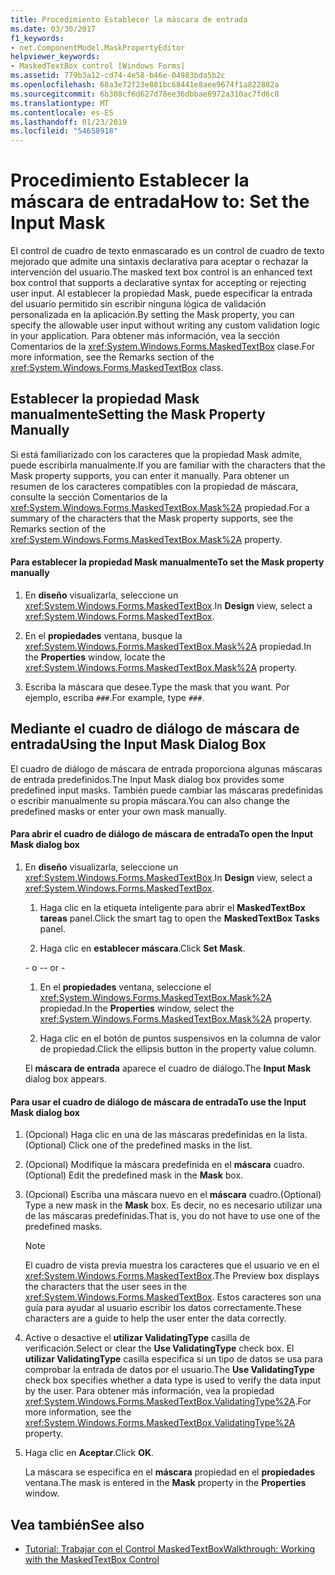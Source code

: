 ```yaml
---
title: Procedimiento Establecer la máscara de entrada
ms.date: 03/30/2017
f1_keywords:
- net.ComponentModel.MaskPropertyEditor
helpviewer_keywords:
- MaskedTextBox control [Windows Forms]
ms.assetid: 779b3a12-cd74-4e58-b46e-04983bda5b2c
ms.openlocfilehash: 68a3e72f23e881bc68441e8aee9674f1a822882a
ms.sourcegitcommit: 6b308cf6d627d78ee36dbbae8972a310ac7fd6c8
ms.translationtype: MT
ms.contentlocale: es-ES
ms.lasthandoff: 01/23/2019
ms.locfileid: "54658918"
---
```

# <a name="how-to-set-the-input-mask"></a><span data-ttu-id="fbe84-102">Procedimiento Establecer la máscara de entrada</span><span class="sxs-lookup"><span data-stu-id="fbe84-102">How to: Set the Input Mask</span></span>
<span data-ttu-id="fbe84-103">El control de cuadro de texto enmascarado es un control de cuadro de texto mejorado que admite una sintaxis declarativa para aceptar o rechazar la intervención del usuario.</span><span class="sxs-lookup"><span data-stu-id="fbe84-103">The masked text box control is an enhanced text box control that supports a declarative syntax for accepting or rejecting user input.</span></span> <span data-ttu-id="fbe84-104">Al establecer la propiedad Mask, puede especificar la entrada del usuario permitido sin escribir ninguna lógica de validación personalizada en la aplicación.</span><span class="sxs-lookup"><span data-stu-id="fbe84-104">By setting the Mask property, you can specify the allowable user input without writing any custom validation logic in your application.</span></span> <span data-ttu-id="fbe84-105">Para obtener más información, vea la sección Comentarios de la <xref:System.Windows.Forms.MaskedTextBox> clase.</span><span class="sxs-lookup"><span data-stu-id="fbe84-105">For more information, see the Remarks section of the <xref:System.Windows.Forms.MaskedTextBox> class.</span></span>  
  
## <a name="setting-the-mask-property-manually"></a><span data-ttu-id="fbe84-106">Establecer la propiedad Mask manualmente</span><span class="sxs-lookup"><span data-stu-id="fbe84-106">Setting the Mask Property Manually</span></span>  
 <span data-ttu-id="fbe84-107">Si está familiarizado con los caracteres que la propiedad Mask admite, puede escribirla manualmente.</span><span class="sxs-lookup"><span data-stu-id="fbe84-107">If you are familiar with the characters that the Mask property supports, you can enter it manually.</span></span> <span data-ttu-id="fbe84-108">Para obtener un resumen de los caracteres compatibles con la propiedad de máscara, consulte la sección Comentarios de la <xref:System.Windows.Forms.MaskedTextBox.Mask%2A> propiedad.</span><span class="sxs-lookup"><span data-stu-id="fbe84-108">For a summary of the characters that the Mask property supports, see the Remarks section of the <xref:System.Windows.Forms.MaskedTextBox.Mask%2A> property.</span></span>  
  
#### <a name="to-set-the-mask-property-manually"></a><span data-ttu-id="fbe84-109">Para establecer la propiedad Mask manualmente</span><span class="sxs-lookup"><span data-stu-id="fbe84-109">To set the Mask property manually</span></span>  
  
1.  <span data-ttu-id="fbe84-110">En **diseño** visualizarla, seleccione un <xref:System.Windows.Forms.MaskedTextBox>.</span><span class="sxs-lookup"><span data-stu-id="fbe84-110">In **Design** view, select a <xref:System.Windows.Forms.MaskedTextBox>.</span></span>  
  
2.  <span data-ttu-id="fbe84-111">En el **propiedades** ventana, busque la <xref:System.Windows.Forms.MaskedTextBox.Mask%2A> propiedad.</span><span class="sxs-lookup"><span data-stu-id="fbe84-111">In the **Properties** window, locate the <xref:System.Windows.Forms.MaskedTextBox.Mask%2A> property.</span></span>  
  
3.  <span data-ttu-id="fbe84-112">Escriba la máscara que desee.</span><span class="sxs-lookup"><span data-stu-id="fbe84-112">Type the mask that you want.</span></span> <span data-ttu-id="fbe84-113">Por ejemplo, escriba `###`.</span><span class="sxs-lookup"><span data-stu-id="fbe84-113">For example, type `###`.</span></span>  
  
## <a name="using-the-input-mask-dialog-box"></a><span data-ttu-id="fbe84-114">Mediante el cuadro de diálogo de máscara de entrada</span><span class="sxs-lookup"><span data-stu-id="fbe84-114">Using the Input Mask Dialog Box</span></span>  
 <span data-ttu-id="fbe84-115">El cuadro de diálogo de máscara de entrada proporciona algunas máscaras de entrada predefinidos.</span><span class="sxs-lookup"><span data-stu-id="fbe84-115">The Input Mask dialog box provides some predefined input masks.</span></span> <span data-ttu-id="fbe84-116">También puede cambiar las máscaras predefinidas o escribir manualmente su propia máscara.</span><span class="sxs-lookup"><span data-stu-id="fbe84-116">You can also change the predefined masks or enter your own mask manually.</span></span>  
  
#### <a name="to-open-the-input-mask-dialog-box"></a><span data-ttu-id="fbe84-117">Para abrir el cuadro de diálogo de máscara de entrada</span><span class="sxs-lookup"><span data-stu-id="fbe84-117">To open the Input Mask dialog box</span></span>  
  
1.  <span data-ttu-id="fbe84-118">En **diseño** visualizarla, seleccione un <xref:System.Windows.Forms.MaskedTextBox>.</span><span class="sxs-lookup"><span data-stu-id="fbe84-118">In **Design** view, select a <xref:System.Windows.Forms.MaskedTextBox>.</span></span>  
  
    1.  <span data-ttu-id="fbe84-119">Haga clic en la etiqueta inteligente para abrir el **MaskedTextBox tareas** panel.</span><span class="sxs-lookup"><span data-stu-id="fbe84-119">Click the smart tag to open the **MaskedTextBox Tasks** panel.</span></span>  
  
    2.  <span data-ttu-id="fbe84-120">Haga clic en **establecer máscara**.</span><span class="sxs-lookup"><span data-stu-id="fbe84-120">Click **Set Mask**.</span></span>  
  
     <span data-ttu-id="fbe84-121">\- o -</span><span class="sxs-lookup"><span data-stu-id="fbe84-121">\- or -</span></span>  
  
    1.  <span data-ttu-id="fbe84-122">En el **propiedades** ventana, seleccione el <xref:System.Windows.Forms.MaskedTextBox.Mask%2A> propiedad.</span><span class="sxs-lookup"><span data-stu-id="fbe84-122">In the **Properties** window, select the <xref:System.Windows.Forms.MaskedTextBox.Mask%2A> property.</span></span>  
  
    2.  <span data-ttu-id="fbe84-123">Haga clic en el botón de puntos suspensivos en la columna de valor de propiedad.</span><span class="sxs-lookup"><span data-stu-id="fbe84-123">Click the ellipsis button in the property value column.</span></span>  
  
     <span data-ttu-id="fbe84-124">El **máscara de entrada** aparece el cuadro de diálogo.</span><span class="sxs-lookup"><span data-stu-id="fbe84-124">The **Input Mask** dialog box appears.</span></span>  
  
#### <a name="to-use-the-input-mask-dialog-box"></a><span data-ttu-id="fbe84-125">Para usar el cuadro de diálogo de máscara de entrada</span><span class="sxs-lookup"><span data-stu-id="fbe84-125">To use the Input Mask dialog box</span></span>  
  
1.  <span data-ttu-id="fbe84-126">(Opcional) Haga clic en una de las máscaras predefinidas en la lista.</span><span class="sxs-lookup"><span data-stu-id="fbe84-126">(Optional) Click one of the predefined masks in the list.</span></span>  
  
2.  <span data-ttu-id="fbe84-127">(Opcional) Modifique la máscara predefinida en el **máscara** cuadro.</span><span class="sxs-lookup"><span data-stu-id="fbe84-127">(Optional) Edit the predefined mask in the **Mask** box.</span></span>  
  
3.  <span data-ttu-id="fbe84-128">(Opcional) Escriba una máscara nuevo en el **máscara** cuadro.</span><span class="sxs-lookup"><span data-stu-id="fbe84-128">(Optional) Type a new mask in the **Mask** box.</span></span> <span data-ttu-id="fbe84-129">Es decir, no es necesario utilizar una de las máscaras predefinidas.</span><span class="sxs-lookup"><span data-stu-id="fbe84-129">That is, you do not have to use one of the predefined masks.</span></span>  
  
    > [!NOTE]
    >  <span data-ttu-id="fbe84-130">El cuadro de vista previa muestra los caracteres que el usuario ve en el <xref:System.Windows.Forms.MaskedTextBox>.</span><span class="sxs-lookup"><span data-stu-id="fbe84-130">The Preview box displays the characters that the user sees in the <xref:System.Windows.Forms.MaskedTextBox>.</span></span> <span data-ttu-id="fbe84-131">Estos caracteres son una guía para ayudar al usuario escribir los datos correctamente.</span><span class="sxs-lookup"><span data-stu-id="fbe84-131">These characters are a guide to help the user enter the data correctly.</span></span>  
  
4.  <span data-ttu-id="fbe84-132">Active o desactive el **utilizar ValidatingType** casilla de verificación.</span><span class="sxs-lookup"><span data-stu-id="fbe84-132">Select or clear the **Use ValidatingType** check box.</span></span> <span data-ttu-id="fbe84-133">El **utilizar ValidatingType** casilla especifica si un tipo de datos se usa para comprobar la entrada de datos por el usuario.</span><span class="sxs-lookup"><span data-stu-id="fbe84-133">The **Use ValidatingType** check box specifies whether a data type is used to verify the data input by the user.</span></span> <span data-ttu-id="fbe84-134">Para obtener más información, vea la propiedad <xref:System.Windows.Forms.MaskedTextBox.ValidatingType%2A>.</span><span class="sxs-lookup"><span data-stu-id="fbe84-134">For more information, see the <xref:System.Windows.Forms.MaskedTextBox.ValidatingType%2A> property.</span></span>  
  
5.  <span data-ttu-id="fbe84-135">Haga clic en **Aceptar**.</span><span class="sxs-lookup"><span data-stu-id="fbe84-135">Click **OK**.</span></span>  
  
     <span data-ttu-id="fbe84-136">La máscara se especifica en el **máscara** propiedad en el **propiedades** ventana.</span><span class="sxs-lookup"><span data-stu-id="fbe84-136">The mask is entered in the **Mask** property in the **Properties** window.</span></span>  
  
## <a name="see-also"></a><span data-ttu-id="fbe84-137">Vea también</span><span class="sxs-lookup"><span data-stu-id="fbe84-137">See also</span></span>
- [<span data-ttu-id="fbe84-138">Tutorial: Trabajar con el Control MaskedTextBox</span><span class="sxs-lookup"><span data-stu-id="fbe84-138">Walkthrough: Working with the MaskedTextBox Control</span></span>](../../../../docs/framework/winforms/controls/walkthrough-working-with-the-maskedtextbox-control.md)
